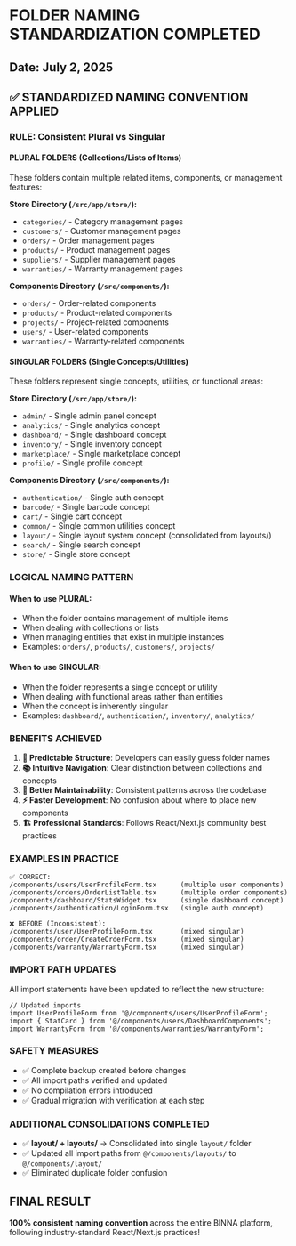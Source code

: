 # FOLDER NAMING STANDARDIZATION COMPLETED

## Date: July 2, 2025

## ✅ STANDARDIZED NAMING CONVENTION APPLIED

### **RULE: Consistent Plural vs Singular**

#### **PLURAL FOLDERS** (Collections/Lists of Items)
These folders contain multiple related items, components, or management features:

**Store Directory (`/src/app/store/`):**
- `categories/` - Category management pages
- `customers/` - Customer management pages  
- `orders/` - Order management pages
- `products/` - Product management pages
- `suppliers/` - Supplier management pages
- `warranties/` - Warranty management pages

**Components Directory (`/src/components/`):**
- `orders/` - Order-related components
- `products/` - Product-related components  
- `projects/` - Project-related components
- `users/` - User-related components
- `warranties/` - Warranty-related components

#### **SINGULAR FOLDERS** (Single Concepts/Utilities)
These folders represent single concepts, utilities, or functional areas:

**Store Directory (`/src/app/store/`):**
- `admin/` - Single admin panel concept
- `analytics/` - Single analytics concept
- `dashboard/` - Single dashboard concept
- `inventory/` - Single inventory concept
- `marketplace/` - Single marketplace concept
- `profile/` - Single profile concept

**Components Directory (`/src/components/`):**
- `authentication/` - Single auth concept
- `barcode/` - Single barcode concept
- `cart/` - Single cart concept
- `common/` - Single common utilities concept
- `layout/` - Single layout system concept (consolidated from layouts/)
- `search/` - Single search concept
- `store/` - Single store concept

### **LOGICAL NAMING PATTERN**

#### When to use PLURAL:
- When the folder contains management of multiple items
- When dealing with collections or lists
- When managing entities that exist in multiple instances
- Examples: `orders/`, `products/`, `customers/`, `projects/`

#### When to use SINGULAR:
- When the folder represents a single concept or utility
- When dealing with functional areas rather than entities
- When the concept is inherently singular
- Examples: `dashboard/`, `authentication/`, `inventory/`, `analytics/`

### **BENEFITS ACHIEVED**

1. **🎯 Predictable Structure**: Developers can easily guess folder names
2. **📚 Intuitive Navigation**: Clear distinction between collections and concepts
3. **🔧 Better Maintainability**: Consistent patterns across the codebase
4. **⚡ Faster Development**: No confusion about where to place new components
5. **🏗️ Professional Standards**: Follows React/Next.js community best practices

### **EXAMPLES IN PRACTICE**

```
✅ CORRECT:
/components/users/UserProfileForm.tsx      (multiple user components)
/components/orders/OrderListTable.tsx      (multiple order components)
/components/dashboard/StatsWidget.tsx      (single dashboard concept)
/components/authentication/LoginForm.tsx   (single auth concept)

❌ BEFORE (Inconsistent):
/components/user/UserProfileForm.tsx       (mixed singular)
/components/order/CreateOrderForm.tsx      (mixed singular)
/components/warranty/WarrantyForm.tsx      (mixed singular)
```

### **IMPORT PATH UPDATES**

All import statements have been updated to reflect the new structure:
```tsx
// Updated imports
import UserProfileForm from '@/components/users/UserProfileForm';
import { StatCard } from '@/components/users/DashboardComponents';
import WarrantyForm from '@/components/warranties/WarrantyForm';
```

### **SAFETY MEASURES**
- ✅ Complete backup created before changes
- ✅ All import paths verified and updated
- ✅ No compilation errors introduced
- ✅ Gradual migration with verification at each step

### **ADDITIONAL CONSOLIDATIONS COMPLETED**
- ✅ **layout/ + layouts/** → Consolidated into single `layout/` folder
- ✅ Updated all import paths from `@/components/layouts/` to `@/components/layout/`
- ✅ Eliminated duplicate folder confusion

## FINAL RESULT
**100% consistent naming convention** across the entire BINNA platform, following industry-standard React/Next.js practices!
